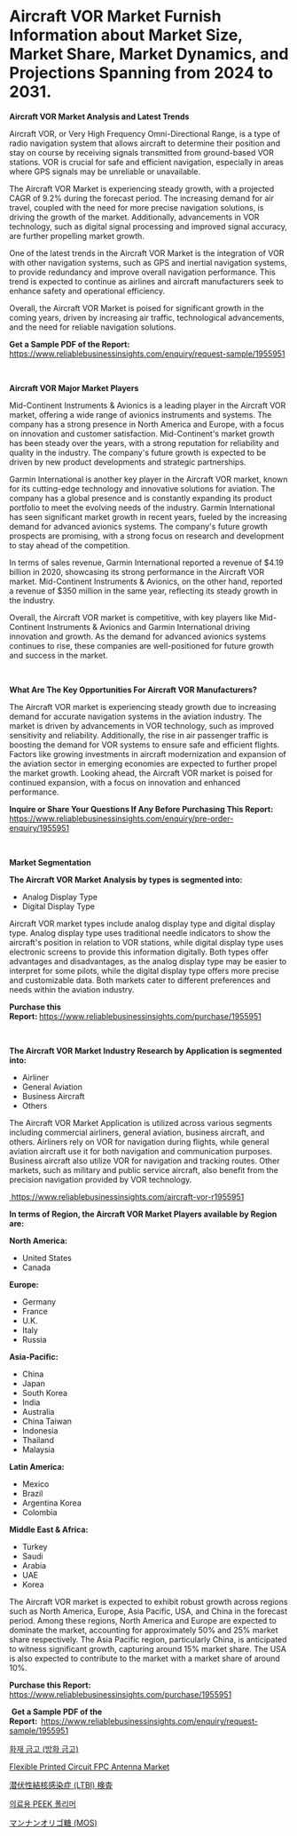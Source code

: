 <p><h1>Aircraft VOR Market Furnish Information about Market Size, Market Share, Market Dynamics, and Projections Spanning from 2024 to 2031.</h1></p><p><strong>Aircraft VOR Market Analysis and Latest Trends</strong></p>
<p><p>Aircraft VOR, or Very High Frequency Omni-Directional Range, is a type of radio navigation system that allows aircraft to determine their position and stay on course by receiving signals transmitted from ground-based VOR stations. VOR is crucial for safe and efficient navigation, especially in areas where GPS signals may be unreliable or unavailable.</p><p>The Aircraft VOR Market is experiencing steady growth, with a projected CAGR of 9.2% during the forecast period. The increasing demand for air travel, coupled with the need for more precise navigation solutions, is driving the growth of the market. Additionally, advancements in VOR technology, such as digital signal processing and improved signal accuracy, are further propelling market growth.</p><p>One of the latest trends in the Aircraft VOR Market is the integration of VOR with other navigation systems, such as GPS and inertial navigation systems, to provide redundancy and improve overall navigation performance. This trend is expected to continue as airlines and aircraft manufacturers seek to enhance safety and operational efficiency.</p><p>Overall, the Aircraft VOR Market is poised for significant growth in the coming years, driven by increasing air traffic, technological advancements, and the need for reliable navigation solutions.</p></p>
<p><strong>Get a Sample PDF of the Report:&nbsp;</strong> <a href="https://www.reliablebusinessinsights.com/enquiry/request-sample/1955951">https://www.reliablebusinessinsights.com/enquiry/request-sample/1955951</a></p>
<p>&nbsp;</p>
<p><strong>Aircraft VOR Major Market Players</strong></p>
<p><p>Mid-Continent Instruments & Avionics is a leading player in the Aircraft VOR market, offering a wide range of avionics instruments and systems. The company has a strong presence in North America and Europe, with a focus on innovation and customer satisfaction. Mid-Continent's market growth has been steady over the years, with a strong reputation for reliability and quality in the industry. The company's future growth is expected to be driven by new product developments and strategic partnerships.</p><p>Garmin International is another key player in the Aircraft VOR market, known for its cutting-edge technology and innovative solutions for aviation. The company has a global presence and is constantly expanding its product portfolio to meet the evolving needs of the industry. Garmin International has seen significant market growth in recent years, fueled by the increasing demand for advanced avionics systems. The company's future growth prospects are promising, with a strong focus on research and development to stay ahead of the competition.</p><p>In terms of sales revenue, Garmin International reported a revenue of $4.19 billion in 2020, showcasing its strong performance in the Aircraft VOR market. Mid-Continent Instruments & Avionics, on the other hand, reported a revenue of $350 million in the same year, reflecting its steady growth in the industry.</p><p>Overall, the Aircraft VOR market is competitive, with key players like Mid-Continent Instruments & Avionics and Garmin International driving innovation and growth. As the demand for advanced avionics systems continues to rise, these companies are well-positioned for future growth and success in the market.</p></p>
<p>&nbsp;</p>
<p><strong>What Are The Key Opportunities For Aircraft VOR Manufacturers?</strong></p>
<p><p>The Aircraft VOR market is experiencing steady growth due to increasing demand for accurate navigation systems in the aviation industry. The market is driven by advancements in VOR technology, such as improved sensitivity and reliability. Additionally, the rise in air passenger traffic is boosting the demand for VOR systems to ensure safe and efficient flights. Factors like growing investments in aircraft modernization and expansion of the aviation sector in emerging economies are expected to further propel the market growth. Looking ahead, the Aircraft VOR market is poised for continued expansion, with a focus on innovation and enhanced performance.</p></p>
<p><strong>Inquire or Share Your Questions If Any Before Purchasing This Report:</strong> <a href="https://www.reliablebusinessinsights.com/enquiry/pre-order-enquiry/1955951">https://www.reliablebusinessinsights.com/enquiry/pre-order-enquiry/1955951</a></p>
<p>&nbsp;</p>
<p><strong>Market Segmentation</strong></p>
<p><strong>The Aircraft VOR Market Analysis by types is segmented into:</strong></p>
<p><ul><li>Analog Display Type</li><li>Digital Display Type</li></ul></p>
<p><p>Aircraft VOR market types include analog display type and digital display type. Analog display type uses traditional needle indicators to show the aircraft's position in relation to VOR stations, while digital display type uses electronic screens to provide this information digitally. Both types offer advantages and disadvantages, as the analog display type may be easier to interpret for some pilots, while the digital display type offers more precise and customizable data. Both markets cater to different preferences and needs within the aviation industry.</p></p>
<p><strong>Purchase this Report:&nbsp;</strong><a href="https://www.reliablebusinessinsights.com/purchase/1955951">https://www.reliablebusinessinsights.com/purchase/1955951</a></p>
<p>&nbsp;</p>
<p><strong>The Aircraft VOR Market Industry Research by Application is segmented into:</strong></p>
<p><ul><li>Airliner</li><li>General Aviation</li><li>Business Aircraft</li><li>Others</li></ul></p>
<p><p>The Aircraft VOR Market Application is utilized across various segments including commercial airliners, general aviation, business aircraft, and others. Airliners rely on VOR for navigation during flights, while general aviation aircraft use it for both navigation and communication purposes. Business aircraft also utilize VOR for navigation and tracking routes. Other markets, such as military and public service aircraft, also benefit from the precision navigation provided by VOR technology.</p></p>
<p><a href="https://www.reliablebusinessinsights.com/aircraft-vor-r1955951">&nbsp;https://www.reliablebusinessinsights.com/aircraft-vor-r1955951</a></p>
<p><strong>In terms of Region, the Aircraft VOR Market Players available by Region are:</strong></p>
<p>
    <p> <strong> North America: </strong>
        <ul>
            <li>United States</li>
            <li>Canada</li>
        </ul>
        </p> 
    <p> <strong> Europe: </strong>
        <ul>
            <li>Germany</li>
            <li>France</li>
            <li>U.K.</li>
            <li>Italy</li>
            <li>Russia</li>
        </ul>
        </p> 
    <p> <strong> Asia-Pacific: </strong>
        <ul>
            <li>China</li>
            <li>Japan</li>
            <li>South Korea</li>
            <li>India</li>
            <li>Australia</li>
            <li>China Taiwan</li>
            <li>Indonesia</li>
            <li>Thailand</li>
            <li>Malaysia</li>
        </ul>
        </p> 
    <p> <strong> Latin America: </strong>
        <ul>
            <li>Mexico</li>
            <li>Brazil</li>
            <li>Argentina Korea</li>
            <li>Colombia</li>
        </ul>
        </p> 
    <p> <strong> Middle East & Africa: </strong>
        <ul>
            <li>Turkey</li>
            <li>Saudi</li>
            <li>Arabia</li>
            <li>UAE</li>
            <li>Korea</li>
        </ul>
    </p>
    </p>
<p><p>The Aircraft VOR market is expected to exhibit robust growth across regions such as North America, Europe, Asia Pacific, USA, and China in the forecast period. Among these regions, North America and Europe are expected to dominate the market, accounting for approximately 50% and 25% market share respectively. The Asia Pacific region, particularly China, is anticipated to witness significant growth, capturing around 15% market share. The USA is also expected to contribute to the market with a market share of around 10%.</p></p>
<p><strong>Purchase this Report: </strong><a href="https://www.reliablebusinessinsights.com/purchase/1955951">https://www.reliablebusinessinsights.com/purchase/1955951</a></p>
<p>&nbsp;<strong>Get a Sample PDF of the Report:&nbsp;&nbsp;</strong><a href="https://www.reliablebusinessinsights.com/enquiry/request-sample/1955951">https://www.reliablebusinessinsights.com/enquiry/request-sample/1955951</a></p>
<p><strong></strong></p>
<p><p><a href="https://github.com/hook46569/Market-Research-Report-List-1/blob/main/8306956112713.md">화재 금고 (방화 금고)</a></p><p><a href="https://github.com/eeenafisainka/Market-Research-Report-List-1/blob/main/flexible-printed-circuit-fpc-antenna-market.md">Flexible Printed Circuit FPC Antenna Market</a></p><p><a href="https://github.com/LizaHeller2023/Market-Research-Report-List-1/blob/main/8922552120669.md">潜伏性結核感染症 (LTBI) 検査</a></p><p><a href="https://github.com/JeromeRtyau89966/Market-Research-Report-List-2/blob/main/6231436112712.md">의료용 PEEK 폴리머</a></p><p><a href="https://github.com/deonnorth8/Market-Research-Report-List-1/blob/main/5139835120668.md">マンナンオリゴ糖 (MOS)</a></p></p>